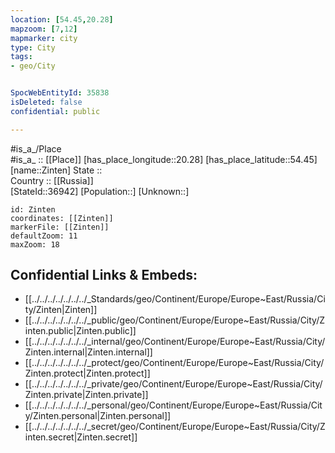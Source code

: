```yaml
---
location: [54.45,20.28] 
mapzoom: [7,12] 
mapmarker: city 
type: City
tags:
- geo/City


SpocWebEntityId: 35838
isDeleted: false
confidential: public

---
```

#is_a_/Place  
#is_a_ :: [[Place]] 
[has_place_longitude::20.28] 
[has_place_latitude::54.45] 
[name::Zinten] 
State ::  
Country :: [[Russia]]  
[StateId::36942] 
[Population::] 
[Unknown::] 


```leaflet
id: Zinten
coordinates: [[Zinten]] 
markerFile: [[Zinten]] 
defaultZoom: 11 
maxZoom: 18
```


## Confidential Links & Embeds: 
- [[../../../../../../../_Standards/geo/Continent/Europe/Europe~East/Russia/City/Zinten|Zinten]] 
- [[../../../../../../../_public/geo/Continent/Europe/Europe~East/Russia/City/Zinten.public|Zinten.public]] 
- [[../../../../../../../_internal/geo/Continent/Europe/Europe~East/Russia/City/Zinten.internal|Zinten.internal]] 
- [[../../../../../../../_protect/geo/Continent/Europe/Europe~East/Russia/City/Zinten.protect|Zinten.protect]] 
- [[../../../../../../../_private/geo/Continent/Europe/Europe~East/Russia/City/Zinten.private|Zinten.private]] 
- [[../../../../../../../_personal/geo/Continent/Europe/Europe~East/Russia/City/Zinten.personal|Zinten.personal]] 
- [[../../../../../../../_secret/geo/Continent/Europe/Europe~East/Russia/City/Zinten.secret|Zinten.secret]] 
